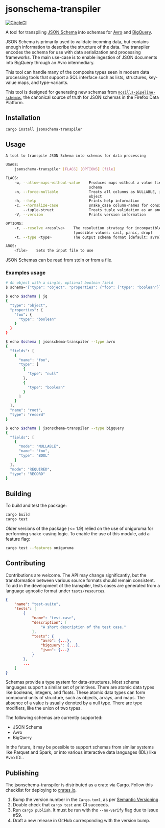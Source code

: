 # jsonschema-transpiler

[![CircleCI](https://circleci.com/gh/mozilla/jsonschema-transpiler.svg?style=svg)](https://circleci.com/gh/mozilla/jsonschema-transpiler)

A tool for transpiling [JSON Schema](https://json-schema.org/) into schemas for
[Avro](https://avro.apache.org/docs/current/index.html#schemas) and
[BigQuery](https://cloud.google.com/bigquery/docs/schemas).

JSON Schema is primarily used to validate incoming data, but contains enough
information to describe the structure of the data. The transpiler encodes the
schema for use with data serialization and processing frameworks. The main
use-case is to enable ingestion of JSON documents into BigQuery through an Avro
intermediary.

This tool can handle many of the composite types seen in modern data processing
tools that support a SQL interface such as lists, structures, key-value
maps, and type-variants.

This tool is designed for generating new schemas from
[`mozilla-pipeline-schemas`](https://github.com/mozilla-services/mozilla-pipeline-schemas),
the canonical source of truth for JSON schemas in the Firefox Data Platform.

## Installation

```bash
cargo install jsonschema-transpiler
```

## Usage

```bash
A tool to transpile JSON Schema into schemas for data processing

USAGE:
    jsonschema-transpiler [FLAGS] [OPTIONS] [file]

FLAGS:
    -w, --allow-maps-without-value    Produces maps without a value field for incompatible or under-specified value
                                      schema
    -n, --force-nullable              Treats all columns as NULLABLE, ignoring the required section in the JSON Schema
                                      object
    -h, --help                        Prints help information
    -c, --normalize-case              snake_case column-names for consistent behavior between SQL engines
        --tuple-struct                Treats tuple validation as an anonymous struct
    -V, --version                     Prints version information

OPTIONS:
    -r, --resolve <resolve>    The resolution strategy for incompatible or under-specified schema [default: cast]
                               [possible values: cast, panic, drop]
    -t, --type <type>          The output schema format [default: avro]  [possible values: avro, bigquery]

ARGS:
    <file>    Sets the input file to use
```

JSON Schemas can be read from stdin or from a file.

### Examples usage

```bash
# An object with a single, optional boolean field
$ schema='{"type": "object", "properties": {"foo": {"type": "boolean"}}}'

$ echo $schema | jq
{
  "type": "object",
  "properties": {
    "foo": {
      "type": "boolean"
    }
  }
}

$ echo $schema | jsonschema-transpiler --type avro
{
  "fields": [
    {
      "name": "foo",
      "type": [
        {
          "type": "null"
        },
        {
          "type": "boolean"
        }
      ]
    }
  ],
  "name": "root",
  "type": "record"
}

$ echo $schema | jsonschema-transpiler --type bigquery
{
  "fields": [
    {
      "mode": "NULLABLE",
      "name": "foo",
      "type": "BOOL"
    }
  ],
  "mode": "REQUIRED",
  "type": "RECORD"
}
```

## Building

To build and test the package:

```bash
cargo build
cargo test
```

Older versions of the package (<= 1.9) relied on the use of oniguruma for
performing snake-casing logic. To enable the use of this module, add a feature
flag:

```bash
cargo test --features oniguruma
```

## Contributing

Contributions are welcome. The API may change significantly, but the
transformation between various source formats should remain consistent. To aid
in the development of the transpiler, tests cases are generated from a language
agnostic format under `tests/resources`.

```json
{
    "name": "test-suite",
    "tests": [
        {
            "name": "test-case",
            "description": [
                "A short description of the test case."
            ],
            "tests": {
                "avro": {...},
                "bigquery": {...},
                "json": {...}
            }
        },
        ...
    ]
}
```

Schemas provide a type system for data-structures. Most schema languages support
a similar set of primitives. There are atomic data types like booleans,
integers, and floats. These atomic data types can form compound units of
structure, such as objects, arrays, and maps. The absence of a value is usually
denoted by a null type. There are type modifiers, like the union of two types.

The following schemas are currently supported:

- JSON Schema
- Avro
- BigQuery

In the future, it may be possible to support schemas from similar systems like
Parquet and Spark, or into various interactive data languages (IDL) like
Avro IDL.

## Publishing

The jsonschema-transpiler is distributed as a crate via Cargo. Follow this
checklist for deploying to [crates.io](https://crates.io/crates/jsonschema-transpiler).

1. Bump the version number in the `Cargo.toml`, as per [Semantic Versioning](https://semver.org/).
2. Double check that `cargo test` and CI succeeds.
3. Run `cargo publish`. It must be run with the `--no-verify` flag due to issue #59.
4. Draft a new release in GitHub corresponding with the version bump.

